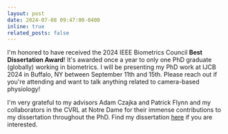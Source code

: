 ```yaml
---
layout: post
date: 2024-07-08 09:47:00-0400
inline: true
related_posts: false
---
```


I'm honored to have received the 2024 IEEE Biometrics Council **Best Dissertation Award**! It's awarded once a year to only one PhD graduate (globally) working in biometrics. I will be presenting my PhD work at IJCB 2024 in Buffalo, NY between September 11th and 15th. Please reach out if you're attending and want to talk anything related to camera-based physiology!

I'm very grateful to my advisors Adam Czajka and Patrick Flynn and my collaborators in the CVRL at Notre Dame for their immense contributions to my dissertation throughout the PhD. Find my dissertation [here](https://curate.nd.edu/articles/thesis/Remote_Physiological_Measurement_in_an_Open_World/24884337) if you are interested.
